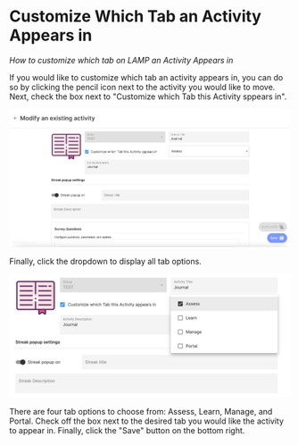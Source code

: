 # Customize Which Tab an Activity Appears in 

*How to customize which tab on LAMP an Activity Appears in*

If you would like to customize which tab an activity appears in, you can do so by clicking the pencil icon next to the activity you would like to move. Next, check the box next to "Customize which Tab this Activity sppears in". 

![](assets/customizetabactivity1.png)

Finally, click the dropdown to display all tab options. 

![](assets/customizeactivitytab2.png)

There are four tab options to choose from: Assess, Learn, Manage, and Portal. Check off the box next to the desired tab you would like the activity to appear in. Finally, click the "Save" button on the bottom right. 
